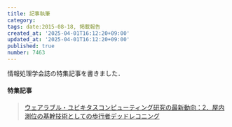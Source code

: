 ```yaml
---
title: 記事執筆
category:
tags: date:2015-08-18, 掲載報告
created_at: '2025-04-01T16:12:20+09:00'
updated_at: '2025-04-01T16:12:20+09:00'
published: true
number: 7463
---
```


情報処理学会誌の特集記事を書きました．

#### 特集記事
> [ウェアラブル・ユビキタスコンピューティング研究の最新動向：2．屋内測位の基幹技術としての歩行者デッドレコニング](https://ipsj.ixsq.nii.ac.jp/ej/?action=pages_view_main&active_action=repository_view_main_item_detail&item_id=144681&item_no=1&page_id=13&block_id=8)

